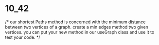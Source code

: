 # 10_42
/*
our shortest Paths method is concerned with the minimum distance between
two vertices of a graph. create a min edges method two given vertices. you
can put your new method in our useGraph class and use it to test your code.
 */
